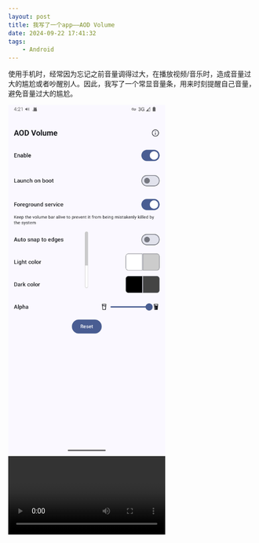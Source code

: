 ```yaml
---
layout: post
title: 我写了一个app——AOD Volume
date: 2024-09-22 17:41:32
tags:
    - Android
---
```


使用手机时，经常因为忘记之前音量调得过大，在播放视频/音乐时，造成音量过大的尴尬或者吵醒别人。因此，我写了一个常显音量条，用来时刻提醒自己音量，避免音量过大的尴尬。

<img src="/assets/images/aod-volume.png" alt="aod-volume" width="320">

<video width="320" controls autoplay>
  <source src="/assets/videos/aod-volume-fg-service.webm" type="video/webm">
  您的浏览器不支持 video 标签。
</video>